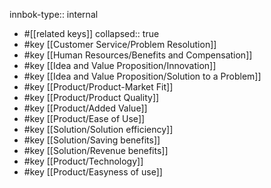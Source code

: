 innbok-type:: internal
- #[[related keys]]
collapsed:: true
- #key [[Customer Service/Problem Resolution]]
- #key [[Human Resources/Benefits and Compensation]]
- #key [[Idea and Value Proposition/Innovation]]
- #key [[Idea and Value Proposition/Solution to a Problem]]
- #key [[Product/Product-Market Fit]]
- #key [[Product/Product Quality]]
- #key [[Product/Added Value]]
- #key [[Product/Ease of Use]]
- #key [[Solution/Solution efficiency]]
- #key [[Solution/Saving benefits]]
- #key [[Solution/Revenue benefits]]
- #key [[Product/Technology]]
- #key [[Product/Easyness of use]]









